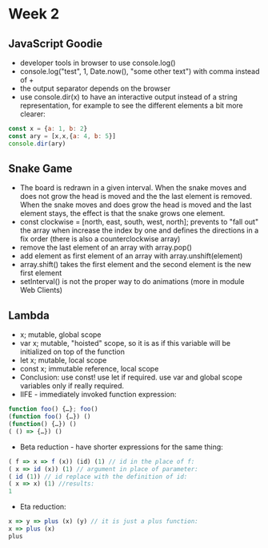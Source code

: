 # Week 2

## JavaScript Goodie

* developer tools in browser to use console.log()
* console.log("test", 1, Date.now(), "some other text") with comma instead of +
* the output separator depends on the browser
* use console.dir(x) to have an interactive output instead of a string representation, for example to see the different elements a bit more clearer:

```javascript
const x = {a: 1, b: 2}
const ary = [x,x,{a: 4, b: 5}]
console.dir(ary)
```

## Snake Game

* The board is redrawn in a given interval. When the snake moves and does not grow the head is moved and the the last element is removed. When the snake moves and does grow the head is moved and the last element stays, the effect is that the snake grows one element.
* const clockwise = [north, east, south, west, north]; prevents to "fall out" the array when increase the index by one and defines the directions in a fix order (there is also a counterclockwise array)
* remove the last element of an array with array.pop()
* add element as first element of an array with array.unshift(element)
* array.shift() takes the first element and the second element is the new first element
* setInterval() is not the proper way to do animations (more in module Web Clients)

## Lambda

* x; mutable, global scope
* var x; mutable, "hoisted" scope, so it is as if this variable will be initialized on top of the function
* let x; mutable, local scope
* const x; immutable reference, local scope
* Conclusion: use const! use let if required. use var and global scope variables only if really required.
* IIFE - immediately invoked function expression:

```javascript
function foo() {…}; foo()
(function foo() {…}) ()
(function() {…}) ()
( () => {…}) ()
```

* Beta reduction - have shorter expressions for the same thing:

```javascript
( f => x => f (x)) (id) (1) // id in the place of f:
( x => id (x)) (1) // argument in place of parameter:
( id (1)) // id replace with the definition of id:
( x => x) (1) //results:
1
```

* Eta reduction:

```javascript
x => y => plus (x) (y) // it is just a plus function:
x => plus (x)
plus
```
